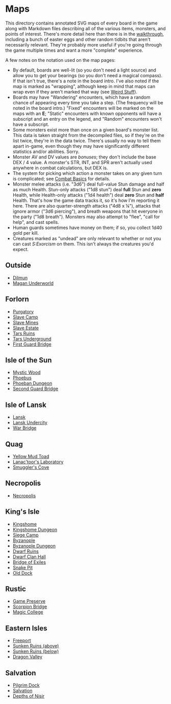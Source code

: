 # Maps

This directory contains annotated SVG maps of every board in the game along with Markdown files describing all of the various items, monsters, and points of interest. There's more detail here than there is in the [walkthrough](/dragon-wars/walkthrough), including a bunch of easter eggs and other random tidbits that aren't necessarily relevant. They're probably more useful if you're going through the game multiple times and want a more "complete" experience.

A few notes on the notation used on the map pages:

- By default, boards are well-lit (so you don't need a light source) and allow you to get your bearings (so you don't need a magical compass). If that isn't true, there's a note in the board intro. I've also noted if the map is marked as "wrapping", although keep in mind that maps can wrap even if they aren't marked that way (see [Weird Stuff](/dragon-wars/#weird-stuff)).
- Boards may have "Wandering" encounters, which have a random chance of appearing every time you take a step. (The frequency will be noted in the board intro.) "Fixed" encounters will be marked on the maps with an **E**; "Static" encounters with known opponents will have a subscript and an entry on the legend, and "Random" encounters won't have a subscript.
- Some monsters exist more than once on a given board's monster list. This data is taken straight from the decompiled files, so if they're on the list twice, they're in the data twice. There's usually no way to tell them apart in-game, even though they may have significantly different statistics and/or abilities. Sorry.
- Monster AV and DV values are *bonuses*; they don't include the base DEX / 4 value. A monster's STR, INT, and SPR aren't actually used anywhere in combat calculations, but DEX is.
- The system for picking which action a monster takes on any given turn is complicated; see [Combat Basics](/dragon-wars/#monster-actions) for details.
- Monster melee attacks (i.e. "3d6") deal full-value Stun damage and half as much Health. Stun-only attacks ("1d8 stun") deal **full** Stun and **zero** Health, while Health-only attacks ("1d4 health") deal **zero** Stun and **half** Health. That's how the game data tracks it, so it's how I'm reporting it here. There are also quarter-strength attacks ("4d8 x ¼"), attacks that ignore armor ("3d6 piercing"), and breath weapons that hit everyone in the party ("1d8 breath"). Monsters may also attempt to "flee", "call for help", and cast spells.
- Human guards sometimes have money on them; if so, you collect 1d40 gold per kill.
- Creatures marked as "undead" are only relevant to whether or not you can cast *S:Exorcism* on them. This isn't always the creatures you'd expect.

## Outside

- [Dilmun](/dragon-wars/maps/dilmun)
- [Magan Underworld](/dragon-wars/maps/magan-underworld)

## Forlorn

- [Purgatory](/dragon-wars/maps/purgatory)
- [Slave Camp](/dragon-wars/maps/slave-camp)
- [Slave Mines](/dragon-wars/maps/slave-mines)
- [Slave Estate](/dragon-wars/maps/slave-estate)
- [Tars Ruins](/dragon-wars/maps/tars-ruins)
- [Tars Underground](/dragon-wars/maps/tars-underground)
- [First Guard Bridge](/dragon-wars/maps/guard-bridge-1)

## Isle of the Sun

- [Mystic Wood](/dragon-wars/maps/mystic-wood)
- [Phoebus](/dragon-wars/maps/phoebus)
- [Phoeban Dungeon](/dragon-wars/maps/phoeban-dungeon)
- [Second Guard Bridge](/dragon-wars/maps/guard-bridge-2)

## Isle of Lansk

- [Lansk](/dragon-wars/maps/lansk)
- [Lansk Undercity](/dragon-wars/maps/lansk-undercity)
- [War Bridge](/dragon-wars/maps/war-bridge)

## Quag

- [Yellow Mud Toad](/dragon-wars/maps/mud-toad)
- [Lanac'toor's Laboratory](/dragon-wars/maps/lanactoor)
- [Smuggler's Cove](/dragon-wars/maps/smugglers-cove)

## Necropolis

- [Necropolis](/dragon-wars/maps/necropolis)

## King's Isle

- [Kingshome](/dragon-wars/maps/kingshome)
- [Kingshome Dungeon](/dragon-wars/maps/kingshome-dungeon)
- [Siege Camp](/dragon-wars/maps/siege-camp)
- [Byzanople](/dragon-wars/maps/byzanople)
- [Byzanople Dungeon](/dragon-wars/maps/byzanople-dungeon)
- [Dwarf Ruins](/dragon-wars/maps/dwarf-ruins)
- [Dwarf Clan Hall](/dragon-wars/maps/dwarf-clan-hall)
- [Bridge of Exiles](/dragon-wars/maps/bridge-of-exiles)
- [Snake Pit](/dragon-wars/maps/snake-pit)
- [Old Dock](/dragon-wars/maps/old-dock)

## Rustic

- [Game Preserve](/dragon-wars/maps/game-preserve)
- [Scorpion Bridge](/dragon-wars/maps/scorpion-bridge)
- [Magic College](/dragon-wars/maps/magic-college)

## Eastern Isles

- [Freeport](/dragon-wars/maps/freeport)
- [Sunken Ruins (above)](/dragon-wars/maps/sunken-ruins)
- [Sunken Ruins (below)](/dragon-wars/maps/sunken-dungeon)
- [Dragon Valley](/dragon-wars/maps/dragon-valley)

## Salvation

- [Pilgrim Dock](/dragon-wars/maps/pilgrim-dock)
- [Salvation](/dragon-wars/maps/salvation)
- [Depths of Nisir](/dragon-wars/maps/nisir)

